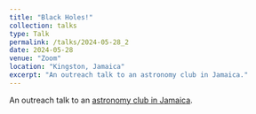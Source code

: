 ```yaml
---
title: "Black Holes!"
collection: talks
type: Talk
permalink: /talks/2024-05-28_2
date: 2024-05-28
venue: "Zoom"
location: "Kingston, Jamaica"
excerpt: "An outreach talk to an astronomy club in Jamaica."
---
```


An outreach talk to an [astronomy club in Jamaica](https://www.instagram.com/astronomyjamaica/).